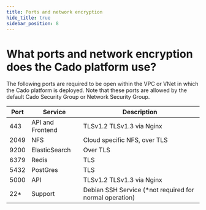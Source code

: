 ```yaml
---
title: Ports and network encryption
hide_title: true
sidebar_position: 8
---
```

# What ports and network encryption does the Cado platform use?

The following ports are required to be open within the VPC or VNet in which the Cado platform is deployed.
Note that these ports are allowed by the default Cado Security Group or Network Security Group. 

 
| Port | Service | Description |
|------|---------|-------------|
| 443  | API and Frontend | TLSv1.2 TLSv1.3 via Nginx |
| 2049 | NFS | Cloud specific NFS, over TLS |
| 9200 | ElasticSearch | Over TLS |
| 6379 | Redis | TLS |
| 5432 | PostGres | TLS |
| 5000 | API | TLSv1.2 TLSv1.3 via Nginx |
| 22*  | Support | Debian SSH Service (*not required for normal operation) |

